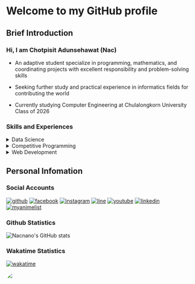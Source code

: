 # Welcome to my GitHub profile

## Brief Introduction

### Hi, I am Chotpisit Adunsehawat (Nac)

- An adaptive student specialize in programming, mathematics, and coordinating projects with excellent responsibility and problem-solving skills

- Seeking further study and practical experience in informatics fields for contributing the world

- Currently studying Computer Engineering at Chulalongkorn University Class of 2026

### Skills and Experiences

<details>
<summary>Data Science</summary>

- Done several Machine Learning and Data Analysis projects

  - [School Research Project](https://github.com/Nacnano/predicting-and-comparing-learners-interest-in-note-taking-from-multimedia-using-a-machine-learning-) : A project for predicting and comparing learners' interest in note-taking from multimedia using a machine learning model to enhance learning efficiency

  - [Mathematical Model (GFinder)](https://github.com/Nacnano/IMMC-2021) : A 5 days project for International Mathematical Modeling Competition

  - [School Mini-Project](https://github.com/Nacnano/thailand-s-logictic-system-analysis-project) : A project for analysing Thailand's logistic system

- Learning to become a Data Engineer (Data Warehouse structures and Data Pipelines)

</details>

<details>
<summary>Competitive Programming</summary>

- Achieved Silver Medal from the ([Virtual](https://www.youtube.com/playlist?list=PLqrB1A79hVhEQS91WLbga8_3CntUG0Fm8)) 16th Thailand Olympiad in Informatics

- Qualified as the second reserve and the first reserve for participating in the 16th and 17th Thailand Olympiad in Informatics respectively (สำรองผู้แทนศูนย์อันดับหนึ่งและสอง in Thai) from POSN Computer Olympiad Camp held by Mahidol Wittayanusorn School

</details>

<details>
<summary>Web Development</summary>

- [CU Get Rekt](https://cugetrekt.vercel.app) ([GitHub](https://github.com/nacnano/cugetrekt)) : Won the first place in Thinc's 10 Days in 10 Years Project. My role was to designed and created its Backend using Nestjs and Prisma, setted up the database.

- [Hack to School](https://hacktoschool-fryingchicken.vercel.app/) ([GitHub](https://github.com/thinc-org/hacktoschool-fryingchicken)) : A 5 days Thinc and Cleverse's Hack to School Project. My role was to created its Backend using Nestjs and Prisma, Deployed using Docker and Google Cloud Run. After this project, I became more familiar with complex project structure.

- [MWIT29-Archive](https://mwit29-archive.vercel.app/) ([GitHub](https://github.com/nacnano/mwit29-archive)) : Currently working in Process

- [Monkey Everyday](https://monkeyeveryday.com) Internship : Gained brief knowledge and experiences various aspects in web development

</details>

## Personal Infomation

### Social Accounts

[![github](https://img.shields.io/badge/GitHub-100000?style=for-the-badge&logo=github&logoColor=white)](https://github.com/Nacnano)
[![facebook](https://img.shields.io/badge/Facebook-1877F2?style=for-the-badge&logo=facebook&logoColor=white)](https://www.facebook.com/chotpisit.adunsehawat/)
[![instagram](https://img.shields.io/badge/Instagram-E4405F?style=for-the-badge&logo=instagram&logoColor=white)](https://www.instagram.com/chotpisit_nac/)
[![line](https://img.shields.io/badge/Line-00C300?style=for-the-badge&logo=line&logoColor=white)](https://line.me/ti/p/Op-BPbQZFX)
[![youtube](https://img.shields.io/badge/YouTube-FF0000?style=for-the-badge&logo=youtube&logoColor=white)](https://www.youtube.com/channel/UC35blZ3e07Srxg_bbdXLZKQ)
[![linkedin](https://img.shields.io/badge/LinkedIn-0077B5?style=for-the-badge&logo=linkedin&logoColor=white)](https://www.linkedin.com/in/chotpisit-adunsehawat-b68912210/)
[![myanimelist](https://img.shields.io/badge/Myanimelist-2E51A2?style=for-the-badge&logo=myanimelist&logoColor=white)](https://myanimelist.net/profile/Nacnano)

### Github Statistics

![Nacnano's GitHub stats](https://github-readme-stats-nacnano.vercel.app/api?username=nacnano&show_icons=true&count_private=true&theme=dark)

<!-- ![Nacnano's language stats](https://github-readme-stats-nacnano.vercel.app/api/top-langs/?username=nacnano&layout=compact&theme=radical&langs_count=10) -->

### Wakatime Statistics

[![wakatime](https://wakatime.com/badge/user/c2713806-dd52-45eb-a88b-5705edc73874.svg)](https://wakatime.com/@Nacnano)

<div style="width: 400px; height: 300px; border-radius: 30px;  overflow: hidden; align:center" >
    <img src="https://wakatime.com/share/@Nacnano/5ac7c52e-5639-4c34-b43b-2beebfb74ce0.png" />
</div>
